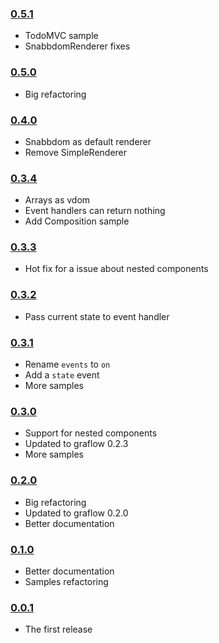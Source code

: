### [0.5.1](https://github.com/pmros/cyclow/releases/tag/v0.5.1)

- TodoMVC sample
- SnabbdomRenderer fixes

### [0.5.0](https://github.com/pmros/cyclow/releases/tag/v0.5.0)

- Big refactoring

### [0.4.0](https://github.com/pmros/cyclow/releases/tag/v0.4.0)

- Snabbdom as default renderer
- Remove SimpleRenderer

### [0.3.4](https://github.com/pmros/cyclow/releases/tag/v0.3.4)

- Arrays as vdom
- Event handlers can return nothing
- Add Composition sample

### [0.3.3](https://github.com/pmros/cyclow/releases/tag/v0.3.3)

- Hot fix for a issue about nested components

### [0.3.2](https://github.com/pmros/cyclow/releases/tag/v0.3.2)

- Pass current state to event handler

### [0.3.1](https://github.com/pmros/cyclow/releases/tag/v0.3.1)

- Rename `events` to `on`
- Add a `state` event
- More samples

### [0.3.0](https://github.com/pmros/cyclow/releases/tag/v0.3.0)

- Support for nested components
- Updated to graflow 0.2.3
- More samples

### [0.2.0](https://github.com/pmros/cyclow/releases/tag/v0.2.0)

- Big refactoring
- Updated to graflow 0.2.0
- Better documentation

### [0.1.0](https://github.com/pmros/cyclow/releases/tag/v0.1.0)

- Better documentation
- Samples refactoring

### [0.0.1](https://github.com/pmros/cyclow/releases/tag/v0.0.1)

- The first release
